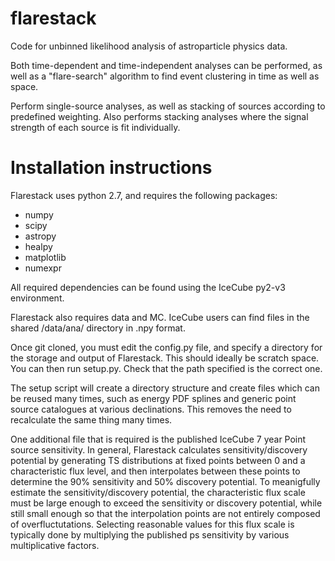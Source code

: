 # flarestack
Code for unbinned likelihood analysis of astroparticle physics data.

Both time-dependent and time-independent analyses can be performed, as well as a "flare-search" algorithm to find event clustering in time as well as space.

Perform single-source analyses, as well as stacking of sources according to predefined weighting. 
Also performs stacking analyses where the signal strength of each source is fit individually.

# Installation instructions

Flarestack uses python 2.7, and requires the following packages:

* numpy
* scipy
* astropy
* healpy
* matplotlib
* numexpr

All required dependencies can be found using the IceCube py2-v3 environment.

Flarestack also requires data and MC. IceCube users can find files in the shared /data/ana/ directory in .npy format.

Once git cloned, you must edit the config.py file, and specify a directory for the storage and output of Flarestack. This should ideally be scratch space. You can then run setup.py. Check that the path specified is the correct one. 

The setup script will create a directory structure and create files which can be reused many times, such as energy PDF splines and generic point source catalogues at various declinations. This removes the need to recalculate the same thing many times.

One additional file that is required is the published IceCube 7 year Point source sensitivity. In general, Flarestack calculates sensitivity/discovery potential by generating TS distributions at fixed points between 0 and a characteristic flux level, and then interpolates between these points to determine the 90% sensitivity and 50% discovery potential. To meanigfully estimate the sensitivity/discovery potential, the characteristic flux scale must be large enough to exceed the sensitivity or discovery potential, while still small enough so that the interpolation points are not entirely composed of overfluctutations. Selecting reasonable values for this flux scale is typically done by multiplying the published ps sensitivity by various multiplicative factors. 
